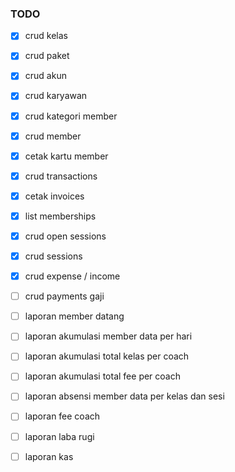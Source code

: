 ### TODO

-   [x] crud kelas
-   [x] crud paket
-   [x] crud akun
-   [x] crud karyawan
-   [x] crud kategori member
-   [x] crud member
-   [x] cetak kartu member
-   [x] crud transactions
-   [x] cetak invoices
-   [x] list memberships
-   [x] crud open sessions
-   [x] crud sessions
-   [x] crud expense / income
-   [ ] crud payments gaji

-   [ ] laporan member datang
-   [ ] laporan akumulasi member data per hari
-   [ ] laporan akumulasi total kelas per coach
-   [ ] laporan akumulasi total fee per coach
-   [ ] laporan absensi member data per kelas dan sesi
-   [ ] laporan fee coach
-   [ ] laporan laba rugi
-   [ ] laporan kas
